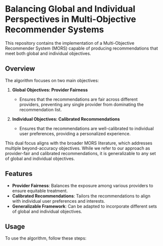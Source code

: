 
# Balancing Global and Individual Perspectives in Multi-Objective Recommender Systems

This repository contains the implementation of a Multi-Objective Recommender System (MORS) capable of producing recommendations that meet both global and individual objectives.

## Overview

The algorithm focuses on two main objectives:

1. **Global Objectives: Provider Fairness**
   - Ensures that the recommendations are fair across different providers, preventing any single provider from dominating the recommendation list.

2. **Individual Objectives: Calibrated Recommendations**
   - Ensures that the recommendations are well-calibrated to individual user preferences, providing a personalized experience.

This dual focus aligns with the broader MORS literature, which addresses multiple beyond-accuracy objectives. While we refer to our approach as provider-fair and calibrated recommendations, it is generalizable to any set of global and individual objectives.

## Features

- **Provider Fairness**: Balances the exposure among various providers to ensure equitable treatment.
- **Calibrated Recommendations**: Tailors the recommendations to align with individual user preferences and interests.
- **Generalizable Framework**: Can be adapted to incorporate different sets of global and individual objectives.


## Usage

To use the algorithm, follow these steps:


